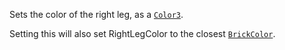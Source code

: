 Sets the color of the right leg, as a [`Color3`](https://create.roblox.com/docs/reference/engine/datatypes/Color3).

Setting this will also set RightLegColor to the closest
[`BrickColor`](https://create.roblox.com/docs/reference/engine/datatypes/BrickColor).